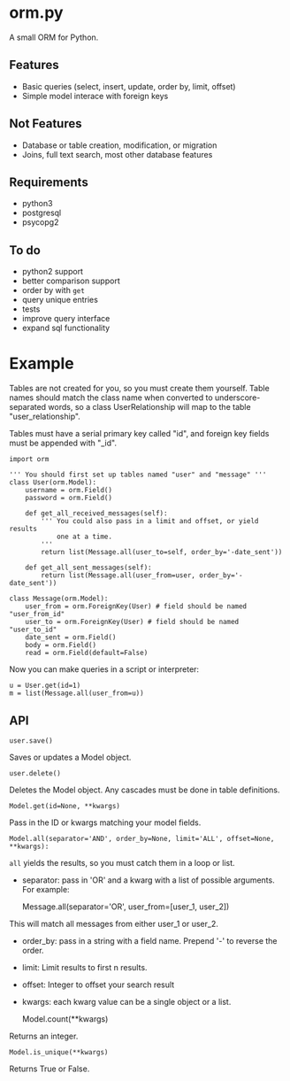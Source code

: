 orm.py
========

A small ORM for Python.

Features
--------

- Basic queries (select, insert, update, order by, limit, offset)
- Simple model interace with foreign keys


Not Features
------------

- Database or table creation, modification, or migration
- Joins, full text search, most other database features


Requirements
------------

- python3
- postgresql
- psycopg2


To do
-----

- python2 support
- better comparison support
- order by with `get`
- query unique entries
- tests
- improve query interface
- expand sql functionality


Example
===

Tables are not created for you, so you must create them yourself.
Table names should match the class name when converted to underscore-
separated words, so a class UserRelationship will map to the table
"user\_relationship".

Tables must have a serial primary key called "id", and foreign key
fields must be appended with "\_id".

    import orm

    ''' You should first set up tables named "user" and "message" '''
    class User(orm.Model):
        username = orm.Field()
        password = orm.Field()

        def get_all_received_messages(self):
            ''' You could also pass in a limit and offset, or yield results
                one at a time.
            '''
            return list(Message.all(user_to=self, order_by='-date_sent'))

        def get_all_sent_messages(self):
            return list(Message.all(user_from=user, order_by='-date_sent'))

    class Message(orm.Model):
        user_from = orm.ForeignKey(User) # field should be named "user_from_id"
        user_to = orm.ForeignKey(User) # field should be named "user_to_id"
        date_sent = orm.Field()
        body = orm.Field()
        read = orm.Field(default=False)        

Now you can make queries in a script or interpreter:

    u = User.get(id=1)
    m = list(Message.all(user_from=u))

API
---

    user.save()

Saves or updates a Model object.

    user.delete()

Deletes the Model object. Any cascades must be done in table definitions.    


    Model.get(id=None, **kwargs)

Pass in the ID or kwargs matching your model fields.

    Model.all(separator='AND', order_by=None, limit='ALL', offset=None, **kwargs):

`all` yields the results, so you must catch them in a loop or list.

- separator: pass in 'OR' and a kwarg with a list of possible arguments. For example:


    Message.all(separator='OR', user_from=[user_1, user_2])

This will match all messages from either user\_1 or user\_2.

- order\_by: pass in a string with a field name. Prepend '-' to reverse the order.

- limit: Limit results to first n results.

- offset: Integer to offset your search result

- kwargs: each kwarg value can be a single object or a list.


    Model.count(**kwargs)

Returns an integer.

    Model.is_unique(**kwargs)

Returns True or False.

